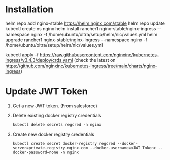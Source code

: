 # Installation

helm repo add nginx-stable https://helm.nginx.com/stable
helm repo update
kubectl create ns nginx
helm install rancher1  nginx-stable/nginx-ingress --namespace nginx -f /home/ubuntu/oltra/setup/helm/nic/values.yml
helm upgrade rancher1  nginx-stable/nginx-ingress --namespace nginx -f /home/ubuntu/oltra/setup/helm/nic/values.yml

kubectl apply -f https://raw.githubusercontent.com/nginxinc/kubernetes-ingress/v3.4.3/deploy/crds.yaml (check the latest on https://github.com/nginxinc/kubernetes-ingress/tree/main/charts/nginx-ingress)


# Update JWT Token
1. Get a new JWT token. (From salesforce)

1. Delete existing docker registry credentials
    ```
    kubectl delete secrets regcred -n nginx
    ```

1. Create new docker registry credentials
    ```
    kubectl create secret docker-registry regcred --docker-server=private-registry.nginx.com --docker-username=<JWT Token> --docker-password=none -n nginx
    ```